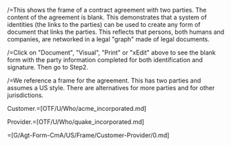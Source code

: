 /=This shows the frame of a contract agreement with two parties.  The content of the agreement is blank.  This demonstrates that a system of identities (the links to the parties) can be used to create any form of document that links the parties.  This reflects that persons, both humans and companies, are networked in a legal "graph" made of legal documents.

/=Click on "Document", "Visual", "Print" or "xEdit" above to see the blank form with the party information completed for both identification and signature.  Then go to Step2.

/=We reference a frame for the agreement.  This has two parties and assumes a US style.  There are alternatives for more parties and for other jurisdictions.

Customer.=[OTF/U/Who/acme_incorporated.md]

Provider.=[OTF/U/Who/quake_incorporated.md]

=[G/Agt-Form-CmA/US/Frame/Customer-Provider/0.md]
